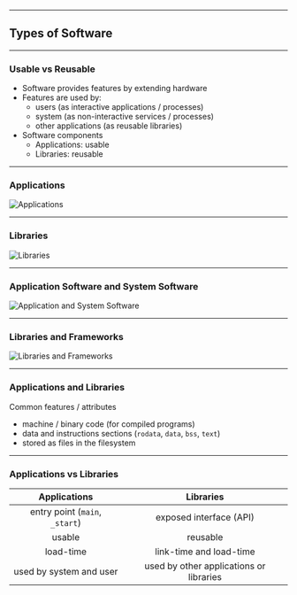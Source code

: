 ---

## Types of Software

----

### Usable vs Reusable

* Software provides features by extending hardware
* Features are used by:
  * users (as interactive applications / processes)
  * system (as non-interactive services / processes)
  * other applications (as reusable libraries)
* Software components
  * Applications: usable
  * Libraries: reusable

----

### Applications

![Applications](../media/applications.svg)

----

### Libraries

![Libraries](../media/libraries.svg)

----

### Application Software and System Software

![Application and System Software](../media/application-system-software.png)
<!-- https://www.webopedia.com/definitions/systems-software/ -->

----

### Libraries and Frameworks

![Libraries and Frameworks](../media/libraries-frameworks.png)
<!-- https://medium.com/@MarcStevenCoder/build-reusable-frameworks-809438ef46e7 -->

----

### Applications and Libraries

Common features / attributes
* machine / binary code (for compiled programs)
* data and instructions sections (`rodata`, `data`, `bss`, `text`)
* stored as files in the filesystem

----

### Applications vs Libraries

| Applications                     | Libraries                                  |
| :------------------------------: | :----------------------------------------: |
| entry point (`main`, `_start`)   | exposed interface (API)                    |
| usable                           | reusable                                   |
| load-time                        | link-time and load-time                    |
| used by system and user          | used by other applications or libraries    |
